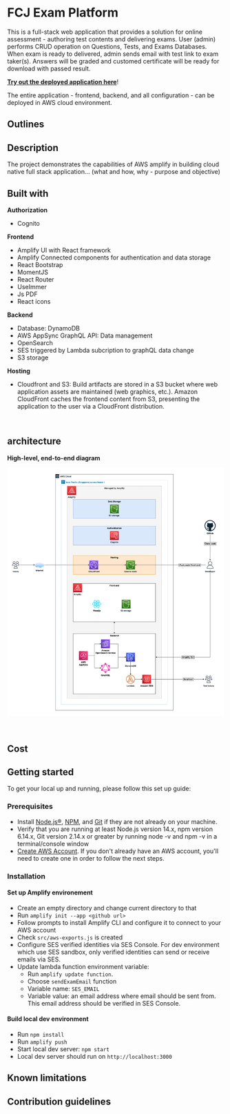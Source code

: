 # FCJ Exam Platform 
<!-- description -->
This is a full-stack web application that provides a solution for online assessment - authoring test contents and delivering exams.
User (admin) performs CRUD operation on Questions, Tests, and Exams Databases. When exam is ready to delivered, admin sends email with test link to exam taker(s). Answers will be graded and customed certificate will be ready for download with passed result. 

**[Try out the deployed application here](https://d1swv02b0ramfa.cloudfront.net/)**!

The entire application - frontend, backend, and all configuration - can be deployed in AWS cloud environment. 
&nbsp;

## Outlines
<!-- Table of content -->

## Description

The project demonstrates the capabilities of AWS amplify in building cloud native full stack application... (what and how, why - purpose and objective)

## Built with
<!-- add image, description and link of each library -->

**Authorization**
- Cognito

**Frontend**
- Amplify UI with React framework
- Amplify Connected components for authentication and data storage
- React Bootstrap
- MomentJS
- React Router
- UseImmer
- Js PDF
- React icons

**Backend**
- Database: DynamoDB
- AWS AppSync GraphQL API: Data management
- OpenSearch
- SES triggered by Lambda subcription to graphQL data change
- S3 storage 

**Hosting**
- Cloudfront and S3: Build artifacts are stored in a S3 bucket where web application assets are maintained (web graphics, etc.). Amazon CloudFront caches the frontend content from S3, presenting the application to the user via a CloudFront distribution.

&nbsp;

## architecture

**High-level, end-to-end diagram**

![High-level architectural diagram](readme-img/fcj-exam-platform-architecture.png)

&nbsp;

## Cost

## Getting started
To get your local up and running, please follow this set up guide:

### Prerequisites
- Install [Node.js®](https://nodejs.org/en/download), [NPM](https://docs.npmjs.com/getting-started), and [Git](https://git-scm.com/) if they are not already on your machine.
- Verify that you are running at least Node.js version 14.x, npm version 6.14.x, Git version 2.14.x or greater by running node -v and npm -v in a terminal/console window
- [Create AWS Account](https://portal.aws.amazon.com/billing/signup#/start/email). If you don't already have an AWS account, you'll need to create one in order to follow the next steps.
  
### Installation 

#### Set up Amplify environement 
- Create an empty directory and change current directory to that
- Run `amplify init --app <github url>`
- Follow prompts to install Amplify CLI and configure it to connect to your AWS account
- Check `src/aws-exports.js` is created
- Configure SES verified identities via SES Console.
For dev environment which use SES sandbox, only verified identities can send or receive emails via SES.
- Update lambda function environment variable:
  - Run `amplify update function`.
  - Choose `sendExamEmail` function
  - Variable name: `SES_EMAIL`
  - Variable value: an email address where email should be sent from. This email address should be verified in SES Console.


#### Build local dev environment 
- Run `npm install`
- Run `amplify push`
- Start local dev server: `npm start`
- Local dev server should run on `http://localhost:3000`

## Known limitations

## Contribution guidelines
